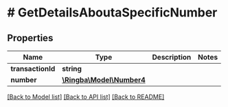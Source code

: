 # # GetDetailsAboutaSpecificNumber

## Properties

Name | Type | Description | Notes
------------ | ------------- | ------------- | -------------
**transactionId** | **string** |  |
**number** | [**\Ringba\Model\Number4**](Number4.md) |  |

[[Back to Model list]](../../README.md#models) [[Back to API list]](../../README.md#endpoints) [[Back to README]](../../README.md)
